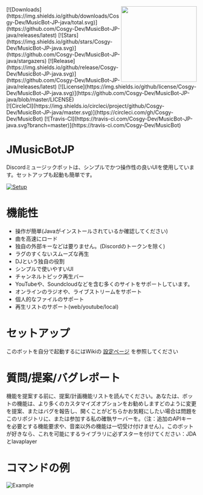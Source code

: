 <img align="right" src="https://i.imgur.com/zrE80HY.png" height="200" width="200">
[![Downloads](https://img.shields.io/github/downloads/Cosgy-Dev/MusicBot-JP-java/total.svg)](https://github.com/Cosgy-Dev/MusicBot-JP-java/releases/latest)
[![Stars](https://img.shields.io/github/stars/Cosgy-Dev/MusicBot-JP-java.svg)](https://github.com/Cosgy-Dev/MusicBot-JP-java/stargazers)
[![Release](https://img.shields.io/github/release/Cosgy-Dev/MusicBot-JP-java.svg)](https://github.com/Cosgy-Dev/MusicBot-JP-java/releases/latest)
[![License](https://img.shields.io/github/license/Cosgy-Dev/MusicBot-JP-java.svg)](https://github.com/Cosgy-Dev/MusicBot-JP-java/blob/master/LICENSE)<br>
[![CircleCI](https://img.shields.io/circleci/project/github/Cosgy-Dev/MusicBot-JP-java/master.svg)](https://circleci.com/gh/Cosgy-Dev/MusicBot)
[![Travis-CI](https://travis-ci.com/Cosgy-Dev/MusicBot-JP-java.svg?branch=master)](https://travis-ci.com/Cosgy-Dev/MusicBot)

# JMusicBotJP
Discordミュージックボットは、シンプルでかつ操作性の良いUIを使用しています。セットアップも起動も簡単です。

[![Setup](http://i.imgur.com/VvXYp5j.png)](https://github.com/Cosgy-Dev/MusicBot-JP-java/wiki/Setup)

# 機能性
* 操作が簡単(Javaがインストールされているか確認してください)
* 曲を高速にロード
* 独自の外部キーなどは要りません。(Discordのトークンを除く)
* ラグのすくないスムーズな再生
* DJという独自の役割
* シンプルで使いやすいUI
* チャンネルトピック再生バー
* YouTubeや、Soundcloudなどを含む多くのサイトをサポートしています。
* オンラインのラジオや、ライブストリームをサポート
* 個人的なファイルのサポート
* 再生リストのサポート(web/youtube/local)

# セットアップ
このボットを自分で起動するにはWikiの [設定ページ](https://github.com/jagrosh/MusicBot/wiki/Setup) を参照してください

# 質問/提案/バグレポート
機能を提案する前に、提案/計画機能リストを読んでください。あなたは、ボットの機能は、より多くのカスタマイズオプションをお勧めしますどのように変更を提案、またはバグを報告し、開くことがどちらかお気軽にしたい場合は問題をこのリポジトリに、または参加する私の確執サーバーを。（注：追加のAPIキーを必要とする機能要求や、音楽以外の機能は一切受け付けません）。このボットが好きなら、これを可能にするライブラリに必ずスターを付けてください：JDAとlavaplayer

# コマンドの例
![Example](https://i.imgur.com/tevrtKt.png)